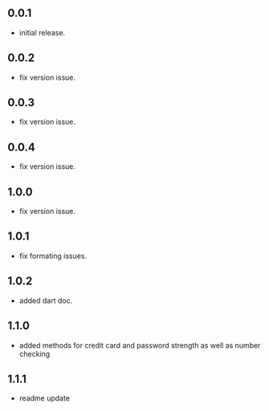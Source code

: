 ## 0.0.1

- initial release.

## 0.0.2

- fix version issue.

## 0.0.3

- fix version issue.

## 0.0.4

- fix version issue.

## 1.0.0

- fix version issue.

## 1.0.1

- fix formating issues.

## 1.0.2

- added dart doc.

## 1.1.0

- added methods for credit card and password strength as well as number checking

## 1.1.1

- readme update
